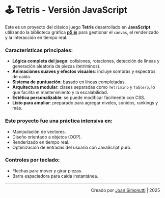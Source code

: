 # 🕹️ Tetris - Versión JavaScript

Este es un proyecto del clásico juego **Tetris** desarrollado en **JavaScript** utilizando la biblioteca gráfica **[p5.js](https://p5js.org/es/)** para gestionar el `canvas`, el renderizado y la interacción en tiempo real.

### Características principales:

- **Lógica completa del juego**: colisiones, rotaciones, detección de líneas y generación aleatoria de piezas (tetriminos).
- **Animaciones suaves y efectos visuales**: incluye sombras y espectros de caída.
- **Sistema de puntuación**: basado en líneas completadas.
- **Arquitectura modular**: clases separadas como `Tetrimino` y `Tablero`, lo que facilita el mantenimiento y la escalabilidad.
- **Estética personalizable**: se puede modificar fácilmente con CSS.
- **Listo para ampliar**: preparado para agregar niveles, sonidos, rankings y más.

### Este proyecto fue una práctica intensiva en:

- Manipulación de vectores.
- Diseño orientado a objetos (OOP).
- Renderizado en tiempo real.
- Optimización de entradas del usuario con JavaScript puro.

### Controles por teclado:

- Flechas para mover y girar piezas.
- Barra espaciadora para caída instantánea.

---

<div align="end">

Creado por [Joan Simonutti](https://www.linkedin.com/in/joansimonutti/) | 2025

</div>
